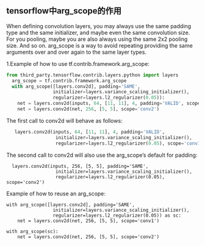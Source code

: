 ## tensorflow中arg_scope的作用
When defining convolution layers, you may always use the same padding type and the same initializer, and maybe even the same convolution size. For you pooling, maybe you are also always using the same 2x2 pooling size. And so on.
arg_scope is a way to avoid repeating providing the same arguments over and over again to the same layer types.

1.Example of how to use tf.contrib.framework.arg_scope:

```python
from third_party.tensorflow.contrib.layers.python import layers
  arg_scope = tf.contrib.framework.arg_scope
  with arg_scope([layers.conv2d], padding='SAME',
                 initializer=layers.variance_scaling_initializer(),
                 regularizer=layers.l2_regularizer(0.05)):
    net = layers.conv2d(inputs, 64, [11, 11], 4, padding='VALID', scope='conv1')
    net = layers.conv2d(net, 256, [5, 5], scope='conv2')
```


The first call to conv2d will behave as follows:

```python
   layers.conv2d(inputs, 64, [11, 11], 4, padding='VALID',
                  initializer=layers.variance_scaling_initializer(),
                  regularizer=layers.l2_regularizer(0.05), scope='conv1')     
```

The second call to conv2d will also use the arg_scope’s default for padding:

```
  layers.conv2d(inputs, 256, [5, 5], padding='SAME',
                  initializer=layers.variance_scaling_initializer(),
                  regularizer=layers.l2_regularizer(0.05), scope='conv2')
```


Example of how to reuse an arg_scope:

```
with arg_scope([layers.conv2d], padding='SAME',
                 initializer=layers.variance_scaling_initializer(),
                 regularizer=layers.l2_regularizer(0.05)) as sc:
    net = layers.conv2d(net, 256, [5, 5], scope='conv1')

with arg_scope(sc):
    net = layers.conv2d(net, 256, [5, 5], scope='conv2')
```

